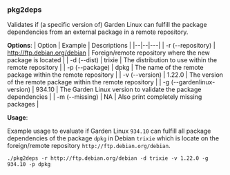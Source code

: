 ### pkg2deps
Validates if (a specific version of) Garden Linux can fulfill the package dependencies from an external package in a remote repository.

**Options**:
| Option | Example | Descriptions |
|--|--|---|
| -r (--repository) | http://ftp.debian.org/debian | Foreign/remote repository where the new package is located |
| -d (--dist) | trixie | The distribution to use within the remote repository |
| -p (--package) | dpkg | The name of the remote package within the remote repository |
| -v (--version) | 1.22.0 | The version of the remote package within the remote repository |
| -g (--gardenlinux-version) | 934.10 | The Garden Linux version to validate the package dependencies |
| -m (--missing) | NA | Also print completely missing packages |

**Usage**:

Example usage to evaluate if Garden Linux `934.10` can fulfill all package dependencies of the package `dpkg` in Debian `trixie` which is locate on the foreign/remote repository `http://ftp.debian.org/debian`.
```
./pkg2deps -r http://ftp.debian.org/debian -d trixie -v 1.22.0 -g 934.10 -p dpkg
```
